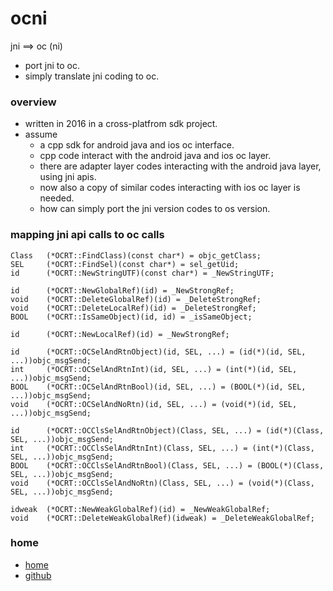 # ocni
jni ==> oc (ni)

* port jni to oc.
* simply translate jni coding to oc.

### overview
* written in 2016 in a cross-platfrom sdk project.
* assume
  * a cpp sdk for android java and ios oc interface.
  * cpp code interact with the android java and ios oc layer.
  * there are adapter layer codes interacting with the android java layer, using jni apis.
  * now also a copy of similar codes interacting with ios oc layer is needed.
  * how can simply port the jni version codes to os version.

### mapping jni api calls to oc calls
```
Class   (*OCRT::FindClass)(const char*) = objc_getClass;
SEL     (*OCRT::FindSel)(const char*) = sel_getUid;
id      (*OCRT::NewStringUTF)(const char*) = _NewStringUTF;

id      (*OCRT::NewGlobalRef)(id) = _NewStrongRef;
void    (*OCRT::DeleteGlobalRef)(id) = _DeleteStrongRef;
void    (*OCRT::DeleteLocalRef)(id) = _DeleteStrongRef;
BOOL    (*OCRT::IsSameObject)(id, id) = _isSameObject;

id      (*OCRT::NewLocalRef)(id) = _NewStrongRef;

id      (*OCRT::OCSelAndRtnObject)(id, SEL, ...) = (id(*)(id, SEL, ...))objc_msgSend;
int     (*OCRT::OCSelAndRtnInt)(id, SEL, ...) = (int(*)(id, SEL, ...))objc_msgSend;
BOOL    (*OCRT::OCSelAndRtnBool)(id, SEL, ...) = (BOOL(*)(id, SEL, ...))objc_msgSend;
void    (*OCRT::OCSelAndNoRtn)(id, SEL, ...) = (void(*)(id, SEL, ...))objc_msgSend;

id      (*OCRT::OCClsSelAndRtnObject)(Class, SEL, ...) = (id(*)(Class, SEL, ...))objc_msgSend;
int     (*OCRT::OCClsSelAndRtnInt)(Class, SEL, ...) = (int(*)(Class, SEL, ...))objc_msgSend;
BOOL    (*OCRT::OCClsSelAndRtnBool)(Class, SEL, ...) = (BOOL(*)(Class, SEL, ...))objc_msgSend;
void    (*OCRT::OCClsSelAndNoRtn)(Class, SEL, ...) = (void(*)(Class, SEL, ...))objc_msgSend;

idweak  (*OCRT::NewWeakGlobalRef)(id) = _NewWeakGlobalRef;
void    (*OCRT::DeleteWeakGlobalRef)(idweak) = _DeleteWeakGlobalRef;
```

### home
* [home](http://www.cnblogs.com/bbqzsl)
* [github](https://github.com/bbqz007)

